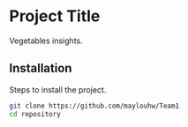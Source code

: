 # Project Title
Vegetables insights.

## Installation
Steps to install the project.

```bash
git clone https://github.com/maylouhw/Team1
cd repository
